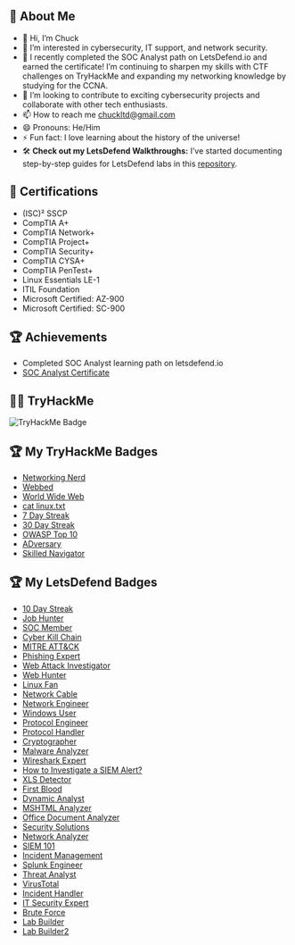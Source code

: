 ## 👋 About Me
- 👋 Hi, I’m Chuck
- 👀 I’m interested in cybersecurity, IT support, and network security.
- 🌱 I recently completed the SOC Analyst path on LetsDefend.io and earned the certificate! I’m continuing to sharpen my skills with CTF challenges on TryHackMe and expanding my networking knowledge by studying for the CCNA.
- 💞️ I’m looking to contribute to exciting cybersecurity projects and collaborate with other tech enthusiasts.
- 📫 How to reach me chuckltd@gmail.com
- 😄 Pronouns: He/Him
- ⚡ Fun fact: I love learning about the history of the universe!
- 🛠️ **Check out my LetsDefend Walkthroughs:** I’ve started documenting step-by-step guides for LetsDefend labs in this [repository](https://github.com/ChuckLTD/Letsdefend.io-writeups).

## 📜 Certifications
- (ISC)² SSCP
- CompTIA A+
- CompTIA Network+
- CompTIA Project+
- CompTIA Security+
- CompTIA CYSA+
- CompTIA PenTest+
- Linux Essentials LE-1
- ITIL Foundation
- Microsoft Certified: AZ-900
- Microsoft Certified: SC-900

## 🏆 Achievements
- Completed SOC Analyst learning path on letsdefend.io
- [SOC Analyst Certificate](https://app.letsdefend.io/certificate/show/d032d67c-5be0-4266-aa7d-b95734baac0e)


## 🕵️‍♂️ TryHackMe
  ![TryHackMe Badge](https://tryhackme-badges.s3.amazonaws.com/ChuckLTD.png?cachebuster=20250429)

## 🏆 My TryHackMe Badges
- [Networking Nerd](https://tryhackme.com/ChuckLTD/badges/network-fundamentals)
- [Webbed](https://tryhackme.com/ChuckLTD/badges/web-fund)
- [World Wide Web](https://tryhackme.com/ChuckLTD/badges/world-wide-web)
- [cat linux.txt](https://tryhackme.com/ChuckLTD/badges/terminaled)
- [7 Day Streak](https://tryhackme.com/ChuckLTD/badges/7-day-streak)
- [30 Day Streak](https://tryhackme.com/ChuckLTD/badges/30-day-streak)
- [OWASP Top 10](https://tryhackme.com/ChuckLTD/badges/owasp-10)
- [ADversary](https://tryhackme.com/ChuckLTD/badges/adversary)
- [Skilled Navigator](https://tryhackme.com/r/ChuckLTD/badges/skilled-navigator)


## 🏆 My LetsDefend Badges
- [10 Day Streak](https://app.letsdefend.io/my-rewards/detail/7e89edc4-3dc3-49e2-9a00-6b9ffe5f5e9d)
- [Job Hunter](https://app.letsdefend.io/my-rewards/detail/59af9e49-a09e-4961-b302-388d32a3b6f7)
- [SOC Member](https://app.letsdefend.io/my-rewards/detail/1e98f505-2584-482c-904f-0ef6f830472f)
- [Cyber Kill Chain](https://app.letsdefend.io/my-rewards/detail/4c37cba140f24759b7c1841e994b07c3)
- [MITRE ATT&CK](https://app.letsdefend.io/my-rewards/detail/37512d5acd404e16a146552aa5d56ce3)
- [Phishing Expert](https://app.letsdefend.io/my-rewards/detail/a4f7f14b-9b4f-4fa7-b47d-b535b62e58a6)
- [Web Attack Investigator](https://app.letsdefend.io/my-rewards/detail/8a7fac98-8cd5-4a60-a21d-93accb37e836)
- [Web Hunter](https://app.letsdefend.io/my-rewards/detail/de2d4a28280b42c8b888f8fac4ec3b78)
- [Linux Fan](https://app.letsdefend.io/my-rewards/detail/fbd8a329e603477b9f8c95699a66c11f)
- [Network Cable](https://app.letsdefend.io/my-rewards/detail/b1ee5930ac174121936db225f527bbbe)
- [Network Engineer](https://app.letsdefend.io/my-rewards/detail/21ef19974f634dc2b512054e9751766f)
- [Windows User](https://app.letsdefend.io/my-rewards/detail/c786027d4b6140e0a8aebce26fe3bc67)
- [Protocol Engineer](https://app.letsdefend.io/my-rewards/detail/c891d7cefcc14e0abc553812e1685728)
- [Protocol Handler](https://app.letsdefend.io/my-rewards/detail/b9bffb1c276e4a6dac3743b0f8edb53b)
- [Cryptographer](https://app.letsdefend.io/my-rewards/detail/fcb1372d5a3f403ca006b86577aa288e)
- [Malware Analyzer](https://app.letsdefend.io/my-rewards/detail/7bc8753e-143d-4758-969a-2d212f90eb28)
- [Wireshark Expert](https://app.letsdefend.io/my-rewards/detail/386dd8f680de4862936268b005e4588d)
- [How to Investigate a SIEM Alert?](https://app.letsdefend.io/my-rewards/detail/5334f54d8a2f430886b4c5dfd279a573)
- [XLS Detector](https://app.letsdefend.io/my-rewards/detail/5cb3c691e94c4333ba8e8ab73aeda4a5)
- [First Blood](https://app.letsdefend.io/my-rewards/detail/edef6e076017481682525868d54fdf74)
- [Dynamic Analyst](https://app.letsdefend.io/my-rewards/detail/1a817e907f4d49869421c1c3c4abf2b8)
- [MSHTML Analyzer](https://app.letsdefend.io/my-rewards/detail/690f5c364ada4031a76a89cc12fc0815)
- [Office Document Analyzer](https://app.letsdefend.io/my-rewards/detail/df894da0eb0d43bcb95a05855b7080c5)
- [Security Solutions](https://app.letsdefend.io/my-rewards/detail/03a91b48eb2d42c9b46edac80d27265e)
- [Network Analyzer](https://app.letsdefend.io/my-rewards/detail/9d91d2a447514db68eaf4a2c6bd78111)
- [SIEM 101](https://app.letsdefend.io/my-rewards/detail/bd778ce0-b2b4-486b-aaa0-d893e22a1b52)
- [Incident Management](https://app.letsdefend.io/my-rewards/detail/ca20b76a-a1eb-4821-b12b-8c18900f0532)
- [Splunk Engineer](https://app.letsdefend.io/my-rewards/detail/4e62071294d6495bb287b41a4c399a84)
- [Threat Analyst](https://app.letsdefend.io/my-rewards/detail/5bfb38c56e044cd5bd46a72a269f7263)
- [VirusTotal](https://app.letsdefend.io/my-rewards/detail/c331da1737364efc87775a0dbefdd1f9)
- [Incident Handler](https://app.letsdefend.io/my-rewards/detail/d101bdac5ff54821bfb9847e1b775988)
- [IT Security Expert](https://app.letsdefend.io/my-rewards/detail/322be4603cb34cdea309caffc4a56b94)
- [Brute Force](https://app.letsdefend.io/my-rewards/detail/0f5caab2-8b89-4fa3-b8b9-1db667c5f8a9)
- [Lab Builder](https://app.letsdefend.io/my-rewards/detail/12a2661952a54a57b8df2eadb3a27af1)
- [Lab Builder2](https://app.letsdefend.io/my-rewards/detail/3f8dc5f848a646888e64145f30416599)























<!---
ChuckLTD/ChuckLTD is a ✨ special ✨ repository because its `README.md` (this file) appears on your GitHub profile.
You can click the Preview link to take a look at your changes.
--->
